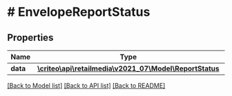 # # EnvelopeReportStatus

## Properties

Name | Type | Description | Notes
------------ | ------------- | ------------- | -------------
**data** | [**\criteo\api\retailmedia\v2021_07\Model\ReportStatus**](ReportStatus.md) |  |

[[Back to Model list]](../../README.md#models) [[Back to API list]](../../README.md#endpoints) [[Back to README]](../../README.md)
